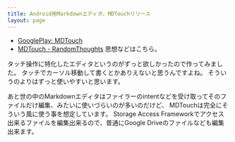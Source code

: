 ```yaml
---
title: Android用Markdownエディタ、MDTouchリリース
layout: page
---
```


- [GooglePlay: MDTouch](https://play.google.com/store/apps/details?id=io.github.karino2.mdtouch)
- [MDTouch - RandomThoughts](https://karino2.github.io/RandomThoughts/MDTouch) 思想などはこちら。

タッチ操作に特化したエディタというのがずっと欲しかったので作ってみました。
タッチでカーソル移動して書くとかありえないと思うんですよね。
そういうのよりはずっと使いやすいと思います。

あと世の中のMarkdownエディタはファイラーのintentなどを受け取ってそのファイルだけ編集、みたいに使いづらいのが多いのだけど、
MDTouchは完全にそういう風に使う事を想定しています。
Storage Access Frameworkでアクセス出来るファイルを編集出来るので、普通にGoogle Driveのファイルなども編集出来ます。